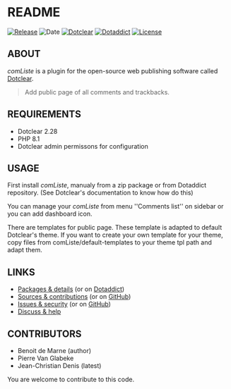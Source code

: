 # README

[![Release](https://img.shields.io/badge/release-0.9-a2cbe9.svg)](https://git.dotclear.watch/JcDenis/comListe/releases)
![Date](https://img.shields.io/badge/date-2023.10.15-c44d58.svg)
[![Dotclear](https://img.shields.io/badge/dotclear-v2.28-137bbb.svg)](https://fr.dotclear.org/download)
[![Dotaddict](https://img.shields.io/badge/dotaddict-official-9ac123.svg)](https://plugins.dotaddict.org/dc2/details/comListe)
[![License](https://img.shields.io/badge/license-GPL--2.0-ececec.svg)](https://git.dotclear.watch/JcDenis/comListe/src/branch/master/LICENSE)

## ABOUT

_comListe_ is a plugin for the open-source web publishing software called [Dotclear](https://www.dotclear.org).

> Add public page of all comments and trackbacks.

## REQUIREMENTS

* Dotclear 2.28
* PHP 8.1
* Dotclear admin permissons for configuration

## USAGE

First install _comListe_, manualy from a zip package or from 
Dotaddict repository. (See Dotclear's documentation to know how do this)

You can manage your _comListe_ from menu 
''Comments list'' on sidebar or you can add dashboard icon.

There are templates for public page. These template is adapted to 
default Dotclear's theme. If you want to create your own template 
for your theme, copy files from comListe/default-templates 
to your theme tpl path and adapt them.

## LINKS

* [Packages & details](https://git.dotclear.watch/JcDenis/comListe/releases) (or on [Dotaddict](https://plugins.dotaddict.org/dc2/details/comListe))
* [Sources & contributions](https://git.dotclear.watch/JcDenis/comListe) (or on [GitHub](https://github.com/JcDenis/comListe))
* [Issues & security](https://git.dotclear.watch/JcDenis/comListe/issues) (or on [GitHub](https://github.com/JcDenis/comListe/issues))
* [Discuss & help](https://forum.dotclear.org/viewtopic.php?id=333985)

## CONTRIBUTORS

* Benoit de Marne (author)
* Pierre Van Glabeke
* Jean-Christian Denis (latest)

You are welcome to contribute to this code.
